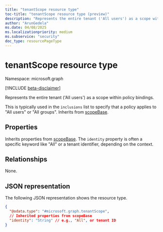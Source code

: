 ```yaml
---
title: "tenantScope resource type"
toc-title: "tenantScope resource type (preview)"
description: "Represents the entire tenant ('All users') as a scope within policy bindings."
author: "ArunGedela"
ms.date: 04/08/2025
ms.localizationpriority: medium
ms.subservice: "security"
doc_type: resourcePageType
---
```


# tenantScope resource type

Namespace: microsoft.graph

[!INCLUDE [beta-disclaimer](../../includes/beta-disclaimer.md)]

Represents the entire tenant ('All users') as a scope within policy bindings.

This is typically used in the `inclusions` list to specify that a policy applies to "All users" or "All groups". Inherits from [scopeBase](../resources/scopebase.md).

## Properties

Inherits properties from [scopeBase](../resources/scopebase.md). The `identity` property is often a specific keyword like "All" or a tenant identifier, depending on the context.

## Relationships

None.

## JSON representation

The following JSON representation shows the resource type.
<!-- {
  "blockType": "resource",
  "@odata.type": "microsoft.graph.tenantScope",
  "baseType": "microsoft.graph.scopeBase",
  "openType": false
}-->
``` json
{
  "@odata.type": "#microsoft.graph.tenantScope",
  // Inherited properties from scopeBase
  "identity": "String" // e.g., "All", or tenant ID
}
```